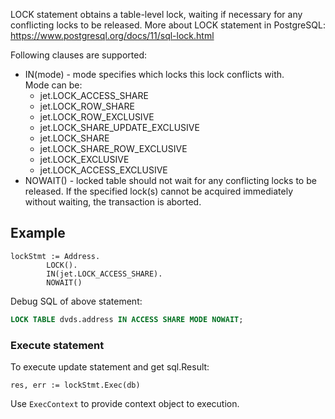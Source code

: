 
LOCK statement obtains a table-level lock, waiting if necessary for any conflicting locks to be released.
More about LOCK statement in PostgreSQL: https://www.postgresql.org/docs/11/sql-lock.html  

Following clauses are supported:
- IN(mode) - mode specifies which locks this lock conflicts with.  
Mode can be: 
    - jet.LOCK_ACCESS_SHARE          
    - jet.LOCK_ROW_SHARE             
    - jet.LOCK_ROW_EXCLUSIVE         
    - jet.LOCK_SHARE_UPDATE_EXCLUSIVE
    - jet.LOCK_SHARE                 
    - jet.LOCK_SHARE_ROW_EXCLUSIVE   
    - jet.LOCK_EXCLUSIVE             
    - jet.LOCK_ACCESS_EXCLUSIVE      
- NOWAIT() - locked table should not wait for any conflicting locks to be released. If the specified lock(s) 
cannot be acquired immediately without waiting, the transaction is aborted.

## Example


```
lockStmt := Address.
        LOCK().
        IN(jet.LOCK_ACCESS_SHARE).
        NOWAIT()
```

Debug SQL of above statement:

```sql
LOCK TABLE dvds.address IN ACCESS SHARE MODE NOWAIT;
```

### Execute statement

To execute update statement and get sql.Result:

```
res, err := lockStmt.Exec(db)
```

Use `ExecContext` to provide context object to execution.

 